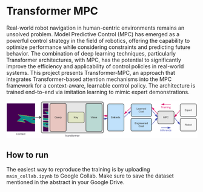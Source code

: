 # Transformer MPC
Real-world robot navigation in human-centric environments remains an unsolved problem. Model Predictive Control (MPC) has emerged as a powerful control strategy in the field of robotics, offering the capability to optimize performance while considering constraints and predicting future behavior. The combination of deep learning techniques, particularly Transformer architectures, with MPC, has the potential to significantly improve the efficiency and applicability of control policies in real-world systems. This project presents Transformer-MPC, an approach that integrates Transformer-based attention mechanisms into the MPC framework for a context-aware, learnable control policy. The architecture is trained end-to-end via imitation learning to mimic expert demonstrations.

![](https://github.com/J4nn1K/transformer-mpc/blob/main/images/architecture.png)

## How to run
The easiest way to reproduce the training is by uploading `main_collab.ipynb` to Google Collab. Make sure to save the dataset mentioned in the abstract in your Google Drive.
